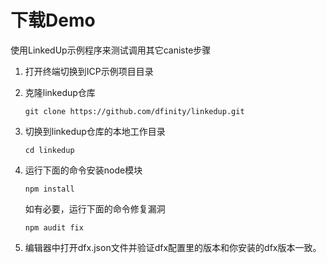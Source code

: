 # 下载Demo

使用LinkedUp示例程序来测试调用其它caniste步骤

1. 打开终端切换到ICP示例项目目录
2. 克隆linkedup仓库

   ```text
   git clone https://github.com/dfinity/linkedup.git
   ```

3. 切换到linkedup仓库的本地工作目录

   ```text
   cd linkedup
   ```

4. 运行下面的命令安装node模块

   ```text
   npm install
   ```

   如有必要，运行下面的命令修复漏洞

   ```text
   npm audit fix
   ```

5. 编辑器中打开dfx.json文件并验证dfx配置里的版本和你安装的dfx版本一致。



